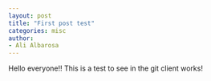 ```yaml
---
layout: post
title: "First post test"
categories: misc
author:
- Ali Albarosa
---
```


Hello everyone!!
This is a test to see in the git client works!